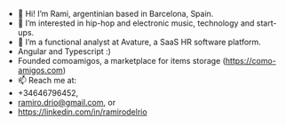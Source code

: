- 👋 Hi! I’m Rami, argentinian based in Barcelona, Spain.
- 👀 I’m interested in hip-hop and electronic music, technology and start-ups.
- 🌱 I’m a functional analyst at Avature, a SaaS HR software platform.
- Angular and Typescript :)
- Founded comoamigos, a marketplace for items storage (https://como-amigos.com) 
- 📫 Reach me at:
- +34646796452,
- ramiro.drio@gmail.com, or
- https://linkedin.com/in/ramirodelrio
